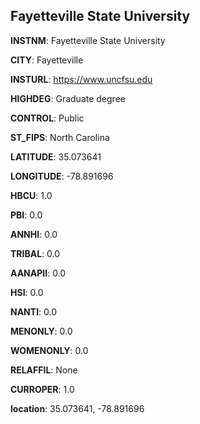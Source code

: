 
Fayetteville State University
---
**INSTNM**: Fayetteville State University

**CITY**: Fayetteville

**INSTURL**: https://www.uncfsu.edu

**HIGHDEG**: Graduate degree

**CONTROL**: Public

**ST_FIPS**: North Carolina

**LATITUDE**: 35.073641

**LONGITUDE**: -78.891696

**HBCU**: 1.0

**PBI**: 0.0

**ANNHI**: 0.0

**TRIBAL**: 0.0

**AANAPII**: 0.0

**HSI**: 0.0

**NANTI**: 0.0

**MENONLY**: 0.0

**WOMENONLY**: 0.0

**RELAFFIL**: None

**CURROPER**: 1.0

**location**: 35.073641, -78.891696